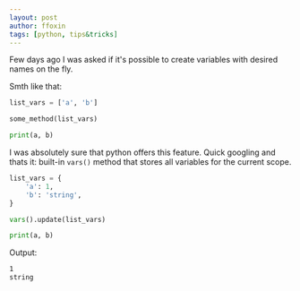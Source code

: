```yaml
---
layout: post
author: ffoxin
tags: [python, tips&tricks]
---
```

Few days ago I was asked if it's possible to create variables with desired names
on the fly.
<!--more-->
Smth like that:

```python
list_vars = ['a', 'b']

some_method(list_vars)

print(a, b)
```

I was absolutely sure that python offers this feature. Quick googling and thats
it: built-in `vars()` method that stores all variables for the current scope.

```python
list_vars = {
    'a': 1,
    'b': 'string',
}

vars().update(list_vars)

print(a, b)
```
Output:
```bash
1
string
```

